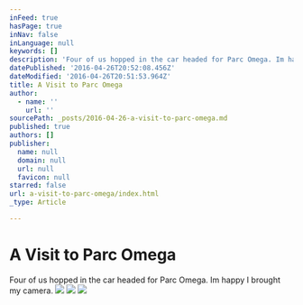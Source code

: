 ```yaml
---
inFeed: true
hasPage: true
inNav: false
inLanguage: null
keywords: []
description: 'Four of us hopped in the car headed for Parc Omega. Im happy I brought my camera. '
datePublished: '2016-04-26T20:52:08.456Z'
dateModified: '2016-04-26T20:51:53.964Z'
title: A Visit to Parc Omega
author:
  - name: ''
    url: ''
sourcePath: _posts/2016-04-26-a-visit-to-parc-omega.md
published: true
authors: []
publisher:
  name: null
  domain: null
  url: null
  favicon: null
starred: false
url: a-visit-to-parc-omega/index.html
_type: Article

---
```

# A Visit to Parc Omega

Four of us hopped in the car headed for Parc Omega. Im happy I brought my camera. ![](https://the-grid-user-content.s3-us-west-2.amazonaws.com/4940ed85-1f32-42a9-9344-6984e4a0bbd2.jpg)
![](https://the-grid-user-content.s3-us-west-2.amazonaws.com/17f5fe49-8b91-46f4-a443-83b245a77e53.jpg)
![](https://the-grid-user-content.s3-us-west-2.amazonaws.com/40815590-7c17-4b41-aaee-41ee9deda4f7.jpg)